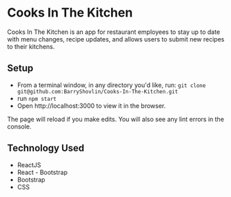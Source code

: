 # Cooks In The Kitchen
Cooks In The Kitchen is an app for restaurant employees to stay up to date with menu changes, recipe updates, and allows users to submit new recipes to their kitchens. 

## Setup
- From a terminal window, in any directory you'd like, run: `git clone git@github.com:BarryShovlin/Cooks-In-The-Kitchen.git`
- run `npm start`
- Open http://localhost:3000 to view it in the browser.

The page will reload if you make edits.
You will also see any lint errors in the console.

## Technology Used
- ReactJS
- React - Bootstrap
- Bootstrap
- CSS
